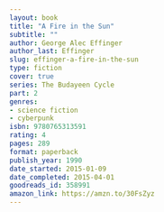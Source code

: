 ```yaml
---
layout: book
title: "A Fire in the Sun"
subtitle: ""
author: George Alec Effinger
author_last: Effinger
slug: effinger-a-fire-in-the-sun
type: fiction
cover: true
series: The Budayeen Cycle
part: 2
genres:
- science fiction
- cyberpunk
isbn: 9780765313591
rating: 4
pages: 289
format: paperback
publish_year: 1990
date_started: 2015-01-09
date_completed: 2015-04-01
goodreads_id: 358991
amazon_link: https://amzn.to/30FsZyz
---
```


